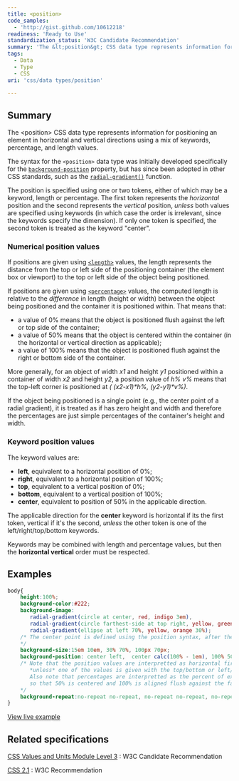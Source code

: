 ```yaml
---
title: <position>
code_samples:
  - 'http://gist.github.com/10612218'
readiness: 'Ready to Use'
standardization_status: 'W3C Candidate Recommendation'
summary: 'The &lt;position&gt; CSS data type represents information for positioning an element in horizontal and vertical directions using a mix of keywords, percentage, and length values.'
tags:
  - Data
  - Type
  - CSS
uri: 'css/data types/position'

---
```

## <span>Summary</span>

The &lt;position&gt; CSS data type represents information for positioning an element in horizontal and vertical directions using a mix of keywords, percentage, and length values.

 The syntax for the `<position>` data type was initially developed specifically for the [`background-position`](/css/properties/background-position) property, but has since been adopted in other CSS standards, such as the [`radial-gradient()`](/css/functions/radial-gradient) function.

The position is specified using one or two tokens, either of which may be a keyword, length or percentage. The first token represents the *horizontal* position and the second represents the *vertical* position, *unless* both values are specified using keywords (in which case the order is irrelevant, since the keywords specify the dimension). If only one token is specified, the second token is treated as the keyword "center".

### <span>Numerical position values</span>

If positions are given using [`<length>`](/css/data_types/length) values, the length represents the distance from the top or left side of the positioning container (the element box or viewport) to the top or left side of the object being positioned.

If positions are given using [`<percentage>`](/css/data_types/percentage) values, the computed length is relative to the *difference* in length (height or width) between the object being positioned and the container it is positioned within. That means that:

-   a value of 0% means that the object is positioned flush against the left or top side of the container;
-   a value of 50% means that the object is centered within the container (in the horizontal or vertical direction as applicable);
-   a value of 100% means that the object is positioned flush against the right or bottom side of the container.

More generally, for an object of width *x1* and height *y1* positioned within a container of width *x2* and height *y2*, a position value of *h% v%* means that the top-left corner is positioned at *( (x2-x1)\*h%, (y2-y1)\*v%)*.

If the object being positioned is a single point (e.g., the center point of a radial gradient), it is treated as if has zero height and width and therefore the percentages are just simple percentages of the container's height and width.

### <span>Keyword position values</span>

The keyword values are:

-   **left**, equivalent to a horizontal position of 0%;
-   **right**, equivalent to a horizontal position of 100%;
-   **top**, equivalent to a vertical position of 0%;
-   **bottom**, equivalent to a vertical position of 100%;
-   **center**, equivalent to position of 50% in the applicable direction.

The applicable direction for the **center** keyword is horizontal if its the first token, vertical if it's the second, *unless* the other token is one of the left/right/top/bottom keywords.

Keywords may be combined with length and percentage values, but then the **horizontal vertical** order must be respected.

## <span>Examples</span>

``` css
body{
    height:100%;
    background-color:#222;
    background-image:
       radial-gradient(circle at center, red, indigo 3em),
       radial-gradient(circle farthest-side at top right, yellow, green 90%, blue),
       radial-gradient(ellipse at left 70%, yellow, orange 30%);
    /* The center point is defined using the position syntax, after the "at" keyword.
    */
    background-size:15em 10em, 30% 70%, 100px 70px;
    background-position: center left,  center calc(100% - 1em), 100% 50%;
    /* Note that the position values are interpretted as horizontal first then vertical
       *unless* one of the values is given with the top/bottom or left/right keywords.
       Also note that percentages are interpretted as the percent of extra space,
       so that 50% is centered and 100% is aligned flush against the far edge.
    */
    background-repeat:no-repeat no-repeat, no-repeat no-repeat, no-repeat no-repeat;
}
```

[View live example](http://code.webplatform.org/gist/10612218)

## <span>Related specifications</span>

[CSS Values and Units Module Level 3](http://www.w3.org/TR/css3-values/#position)
:   W3C Candidate Recommendation

[CSS 2.1](http://www.w3.org/TR/CSS21/colors.html#propdef-background-position)
:   W3C Recommendation
